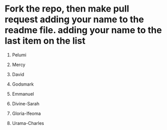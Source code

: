 # Fork the repo, then make pull request adding your name to the readme file. adding your name to the last item on the list

1. Pelumi 
2. Mercy
3. David
4. Godsmark

5. Emmanuel

6. Divine-Sarah
7. Gloria-Ifeoma
8. Urama-Charles

